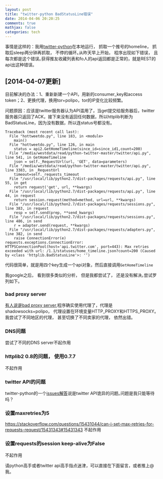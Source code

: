 ```yaml
---
layout: post
title: "twitter-python BadStatusLine错误"
date: 2014-04-06 20:20:25
comments: true
mathjax: false
categories: tech
---
```

事情是这样的：我用[twitter-python](https://github.com/bear/python-twitter)在本地运行， 抓取一个推号的homeline， 抓取后sleep两分钟再抓取， 不停的循环｡从昨天早上开始， 程序出现如下错误， 且每次都是这个错误｡获得推友收藏列表和fo人的api返回都是正常的，就是REST的api出这种错误。

## [2014-04-07更新]

目前解决的办法：1、重新新建一个API，用新的consumer_key和access token；2、更换代理，换用tor+polipo，tor的IP变化比较频繁。

问题原因：应该是twitter服务器认为API滥用了，当get提交给服务器后，twitter服务器只返回了ACK，接下来没有返回任何数据，所以httplib判断为BadStatusLine，因为没有数据，所以连status号都没有。

<!--more-->

```
Traceback (most recent call last):
  File "hottweetdo.py", line 183, in <module>
    main()
  File "hottweetdo.py", line 126, in main
    status = api2.GetHomeTimeline(since_id=since_id1,count=200)
  File "/media/westdata/read/python-twitter-master/twitter/api.py", line 541, in GetHomeTimeline
    json = self._RequestUrl(url, 'GET', data=parameters)
  File "/media/westdata/read/python-twitter-master/twitter/api.py", line 3383, in _RequestUrl
    timeout=self._requests_timeout
  File "/usr/local/lib/python2.7/dist-packages/requests/api.py", line 55, in get
    return request('get', url, **kwargs)
  File "/usr/local/lib/python2.7/dist-packages/requests/api.py", line 44, in request
    return session.request(method=method, url=url, **kwargs)
  File "/usr/local/lib/python2.7/dist-packages/requests/sessions.py", line 383, in request
    resp = self.send(prep, **send_kwargs)
  File "/usr/local/lib/python2.7/dist-packages/requests/sessions.py", line 486, in send
    r = adapter.send(request, **kwargs)
  File "/usr/local/lib/python2.7/dist-packages/requests/adapters.py", line 382, in send
    raise ConnectionError(e)
requests.exceptions.ConnectionError: HTTPSConnectionPool(host='api.twitter.com', port=443): Max retries exceeded with url: /1.1/statuses/home_timeline.json?count=200 (Caused by <class 'httplib.BadStatusLine'>: '')
```

代码很简单，就是用四个key生成一个api对象，然后直接调用`GetHomeTimeline`

我google之后， 看到很多类似的分析， 但是我都尝试了， 还是没有解决｡尝试罗列如下｡

### bad proxy server
[有人说是bad proxy server](https://stackoverflow.com/questions/18478013/python-requests-exceptions-connectionerror-max-retries-exceeded-witth-url),程序确实使用代理了，代理是shadowsocks+polipo， 代理设置在环境变量HTTP_PROXY和HTTPS_PROXY｡我尝试了不同地区的代理， 甚至切换了不同卖家的代理， 依然出错｡

### DNS问题
尝试了不同的DNS server不起作用

###  httplib2 0.8的问题， 使用0.7.7
不起作用

###  twitter API的问题
twitter-python的一个[issues解答](https://github.com/bear/python-twitter/issues/131)说是twitter API诡异的问题｡问题是我只能等待吗？

### 设置maxretries为5
<https://stackoverflow.com/questions/15431044/can-i-set-max-retries-for-requests-request/15431343#15431343> 不起作用

### 设置requests的session keep-alive为False
不起作用

请python高手或者twitter api高手指点迷津，可以直接在下面留言，或者推上@我。
